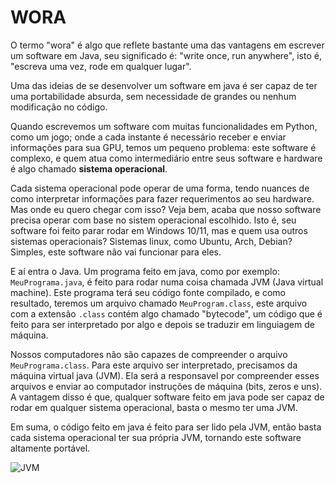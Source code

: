 # WORA
O termo "wora" é algo que reflete bastante uma das vantagens em escrever um software em Java, seu significado é:
"write once, run anywhere", isto é, "escreva uma vez, rode em qualquer lugar". 

Uma das ideias de se desenvolver um software em java é ser capaz de ter uma portabilidade absurda, sem necessidade
de grandes ou nenhum modificação no código.

Quando escrevemos um software com muitas funcionalidades em Python, como um jogo; onde a cada instante é necessário
receber e enviar informações para sua GPU, temos um pequeno problema: este software é complexo, e quem atua como intermediário
entre seus software e hardware é algo chamado __sistema operacional__. 

Cada sistema operacional pode operar de uma forma, tendo nuances de como interpretar informações para fazer requerimentos
ao seu hardware. Mas onde eu quero chegar com isso? Veja bem, acaba que nosso software precisa operar com base no sistem
operacional escolhido. Isto é, seu software foi feito parar rodar em Windows 10/11, mas e quem usa outros sistemas operacionais?
Sistemas linux, como Ubuntu, Arch, Debian? Simples, este software não vai funcionar para eles. 

E aí entra o Java. Um programa feito em java, como por exemplo: `MeuPrograma.java`, é feito para rodar numa coisa chamada JVM (Java virtual
machine). Este programa terá seu código fonte compilado, e como resultado, teremos um arquivo chamado `MeuProgram.class`, 
este arquivo com a extensão `.class` contém algo chamado "bytecode", um código que é feito para ser interpretado por algo
e depois se traduzir em linguiagem de máquina. 

Nossos computadores não são capazes de compreender o arquivo `MeuPrograma.class`. Para este arquivo ser interpretado, precisamos
da máquina virtual java (JVM). Ela será a responsavel por compreender esses arquivos e enviar ao computador instruções de máquina
(bits, zeros e uns). A vantagem disso é que, qualquer software feito em java pode ser capaz de rodar em qualquer sistema operacional, basta
o mesmo ter uma JVM. 

Em suma, o código feito em java é feito para ser lido pela JVM, então basta cada sistema operacional ter sua própria JVM, tornando este software altamente portável. 

![JVM](https://github.com/FireguiQueen/Java/assets/98475125/0f973e29-41f0-424e-b832-634ada8c4d5c)

